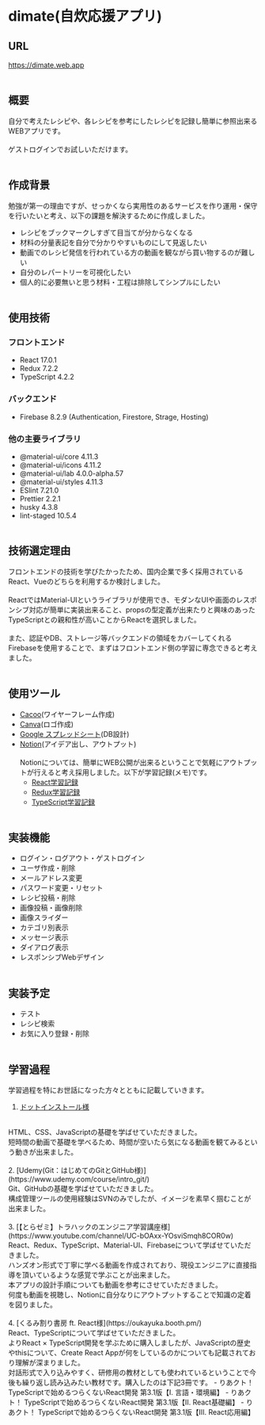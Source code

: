 # dimate(自炊応援アプリ)

## URL
https://dimate.web.app
<br><br>
## 概要
自分で考えたレシピや、各レシピを参考にしたレシピを記録し簡単に参照出来るWEBアプリです。
<br><br>
ゲストログインでお試しいただけます。
<br><br>
## 作成背景
勉強が第一の理由ですが、せっかくなら実用性のあるサービスを作り運用・保守を行いたいと考え、以下の課題を解決するために作成しました。
- レシピをブックマークしすぎて目当てが分からなくなる
- 材料の分量表記を自分で分かりやすいものにして見返したい
- 動画でのレシピ発信を行われている方の動画を観ながら買い物するのが難しい
- 自分のレパートリーを可視化したい
- 個人的に必要無いと思う材料・工程は排除してシンプルにしたい
<br><br>
## 使用技術
### フロントエンド
- React 17.0.1
- Redux 7.2.2
- TypeScript 4.2.2
### バックエンド
- Firebase 8.2.9 (Authentication, Firestore, Strage, Hosting)
### 他の主要ライブラリ
- @material-ui/core 4.11.3
- @material-ui/icons 4.11.2
- @material-ui/lab 4.0.0-alpha.57
- @material-ui/styles 4.11.3
- ESlint 7.21.0
- Prettier 2.2.1
- husky 4.3.8
- lint-staged 10.5.4
<br><br>
## 技術選定理由
フロントエンドの技術を学びたかったため、国内企業で多く採用されているReact、Vueのどちらを利用するか検討しました。
<br><br>
ReactではMaterial-UIというライブラリが使用でき、モダンなUIや画面のレスポンシブ対応が簡単に実装出来ること、propsの型定義が出来たりと興味のあったTypeScriptとの親和性が高いことからReactを選択しました。
<br><br>
また、認証やDB、ストレージ等バックエンドの領域をカバーしてくれるFirebaseを使用することで、まずはフロントエンド側の学習に専念できると考えました。
<br><br>
## 使用ツール
- [Cacoo](https://cacoo.com/)(ワイヤーフレーム作成)
- [Canva](https://www.canva.com/)(ロゴ作成)
- [Google スプレッドシート](https://www.google.com/intl/ja_jp/sheets/about/)(DB設計)
- [Notion](https://www.notion.so/)(アイデア出し、アウトプット)
<br><br>
Notionについては、簡単にWEB公開が出来るということで気軽にアウトプットが行えると考え採用しました。以下が学習記録(メモ)です。
  - [React学習記録](https://www.notion.so/enoheim/React-26037a375dda46c58514eda65c281817)
  - [Redux学習記録](https://www.notion.so/enoheim/Redux-84c065435cda4a53b748bd3175d71fb0)
  - [TypeScript学習記録](https://www.notion.so/enoheim/TypeScript-8de692a86ad640a2b5606021fc3d556c)
<br><br>
## 実装機能
- ログイン・ログアウト・ゲストログイン
- ユーザ作成・削除
- メールアドレス変更
- パスワード変更・リセット
- レシピ投稿・削除
- 画像投稿・画像削除
- 画像スライダー
- カテゴリ別表示
- メッセージ表示
- ダイアログ表示
- レスポンシブWebデザイン
<br><br>
## 実装予定
- テスト
- レシピ検索
- お気に入り登録・削除
<br><br>
## 学習過程
学習過程を特にお世話になった方々とともに記載していきます。
1. [ドットインストール様](https://dotinstall.com/)
<br>
HTML、CSS、JavaScriptの基礎を学ばせていただきました。
<br>
短時間の動画で基礎を学べるため、時間が空いたら気になる動画を観てみるという動きが出来ました。
<br><br>
2. [Udemy(Git：はじめてのGitとGitHub様)](https://www.udemy.com/course/intro_git/)
<br>
Git、GitHubの基礎を学ばせていただきました。
<br>
構成管理ツールの使用経験はSVNのみでしたが、イメージを素早く掴むことが出来ました。
<br><br>
3. [【とらゼミ】トラハックのエンジニア学習講座様](https://www.youtube.com/channel/UC-bOAxx-YOsviSmqh8COR0w)
<br>
React、Redux、TypeScript、Material-UI、Firebaseについて学ばせていただきました。
<br>
ハンズオン形式で丁寧に学べる動画を作成されており、現役エンジニアに直接指導を頂いているような感覚で学ぶことが出来ました。
<br>
本アプリの設計手順についても動画を参考にさせていただきました。
<br>
何度も動画を視聴し、Notionに自分なりにアウトプットすることで知識の定着を図りました。
<br><br>
4. [くるみ割り書房 ft. React様](https://oukayuka.booth.pm/)
<br>
React、TypeScriptについて学ばせていただきました。
<br>
よりReact × TypeScript開発を学ぶために購入しましたが、JavaScriptの歴史やthisについて、Create React Appが何をしているのかについても記載されており理解が深まりました。
<br>
対話形式で入り込みやすく、研修用の教材としても使われているということで今後も繰り返し読み込みたい教材です。購入したのは下記3冊です。
    - りあクト！ TypeScriptで始めるつらくないReact開発 第3.1版【Ⅰ. 言語・環境編】
    - りあクト！ TypeScriptで始めるつらくないReact開発 第3.1版【Ⅱ. React基礎編】
    - りあクト！ TypeScriptで始めるつらくないReact開発 第3.1版【Ⅲ. React応用編】

